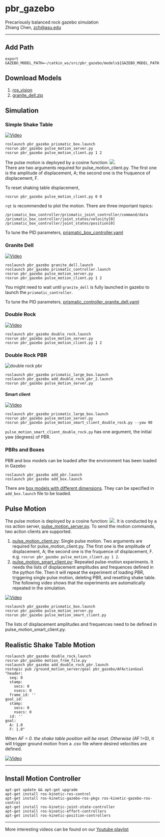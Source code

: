 # pbr_gazebo
Precariously balanced rock gazebo simulation  
Zhiang Chen, zch@asu.edu

---
## Add Path
```
export GAZEBO_MODEL_PATH=~/catkin_ws/src/pbr_gazebo/models${GAZEBO_MODEL_PATH:+:${GAZEBO_MODEL_PATH}}$
```
## Download Models
1. [ros_vision](https://github.com/ZhiangChen/ros_vision)
2. [granite_dell.zip](https://download.openuas.us/granite_dell.zip)

## Simulation
### Simple Shake Table
[![Video](./doc/simple_shaking_table.png)](https://www.youtube.com/watch?v=8tYpVeeXM_s&t=10s)
```
roslaunch pbr_gazebo prismatic_box.launch
rosrun pbr_gazebo pulse_motion_server.py
rosrun pbr_gazebo pulse_motion_client.py 1 2
```
The pulse motion is deployed by a cosine function: <img src="https://render.githubusercontent.com/render/math?math=d = A-Acos(2\pi F t)">.  
There are two arguments required for pulse_motion_client.py. The first one is the amplitude of displacement, A; the second one is the fruquence of displacement, F. 

To reset shaking table displacement,
```
rosrun pbr_gazebo pulse_motion_client.py 0 0
```

`rqt` is recommended to plot the motion. There are three important topics:
```
/prismatic_box_controller/prismatic_joint_controller/command/data
/prismatic_box_controller/joint_states/velocity[0]
/prismatic_box_controller/joint_states/position[0]
```

To tune the PID parameters, [prismatic_box_controller.yaml](https://github.com/DREAMS-lab/pbr_gazebo/blob/master/config/prismatic_box_controller.yaml)


### Granite Dell
[![Video](./doc/granite_dell.png)](https://www.youtube.com/watch?v=9lwKEj10frs)
```
roslaunch pbr_gazebo granite_dell.launch
roslaunch pbr_gazebo prismatic_controller.launch
rosrun pbr_gazebo pulse_motion_server.py
rosrun pbr_gazebo pulse_motion_client.py 1 2
```
You might need to wait until `granite_dell` is fully launched in gazebo to launch the `prismatic_controller`.

To tune the PID parameters, [prismatic_controller_granite_dell.yaml](https://github.com/DREAMS-lab/pbr_gazebo/blob/master/config/prismatic_controller_granite_dell.yaml)

### Double Rock
[![Video](./doc/double_rock.png)](https://www.youtube.com/watch?v=A3oJDmryM5A)

```
roslaunch pbr_gazebo double_rock.launch
rosrun pbr_gazebo pulse_motion_server.py
rosrun pbr_gazebo pulse_motion_client.py 1 2
```

### Double Rock PBR
![double rock pbr](./doc/double_rock_pbr.png)
```buildoutcfg
roslaunch pbr_gazebo prismatic_large_box.launch
roslaunch pbr_gazebo add_double_rock_pbr_2.launch
rosrun pbr_gazebo pulse_motion_server.py
```

#### Smart client
[![Video](./doc/double_rock_pbr_shake_table.png)](https://www.youtube.com/watch?v=hs_v9liaiWg&t=3s)
```buildoutcfg
roslaunch pbr_gazebo prismatic_large_box.launch
rosrun pbr_gazebo pulse_motion_server.py
rosrun pbr_gazebo pulse_motion_smart_client_double_rock.py --yaw 90
```
`pulse_motion_smart_client_double_rock.py` has one argument, the initial yaw (degrees) of PBR. 

### PBRs and Boxes
PBR and box models can be loaded after the environment has been loaded in Gazebo
```
roslaunch pbr_gazebo add_pbr.launch
roslaunch pbr_gazebo add_box.launch
```
There are [box models with different dimensions](https://github.com/DREAMS-lab/pbr_gazebo/tree/master/models/rock_models). They can be specified in `add_box.launch` file to be loaded.

## Pulse Motion
The pulse motion is deployed by a cosine function: <img src="https://render.githubusercontent.com/render/math?math=d = A-Acos(2\pi F t)">. It is conducted by a ros action server, [pulse_motion_server.py](https://github.com/DREAMS-lab/pbr_gazebo/blob/master/src/pulse_motion_server.py). To send the motion commands, two action clients are supported. 
1. [pulse_motion_client.py](https://github.com/DREAMS-lab/pbr_gazebo/blob/master/src/pulse_motion_client.py): Single pulse motion. Two arguments are required for pulse_motion_client.py. The first one is the amplitude of displacement, A; the second one is the fruquence of displacement, F. e.g. `rosrun pbr_gazebo pulse_motion_client.py 1 2`.
2. [pulse_motion_smart_client.py](https://github.com/DREAMS-lab/pbr_gazebo/blob/master/src/pulse_motion_smart_client.py): Repeated pulse-motion experiments. It needs the lists of displacement amplitudes and frequences defined in the python file. Then it will repeat the experiment of loading PBR, triggering single pulse motion, deleting PBR, and resetting shake table. The following video shows that the experiments are automatically repeated in the simulation. 

[![Video](./doc/smart_client.png)](https://www.youtube.com/watch?v=XEWoWZ7U458)

```
roslaunch pbr_gazebo prismatic_box.launch
rosrun pbr_gazebo pulse_motion_server.py
rosrun pbr_gazebo pulse_motion_smart_client.py
```
The lists of displacement amplitudes and frequences need to be defined in pulse_motion_smart_client.py.

## Realistic Shake Table Motion
```buildoutcfg
roslaunch pbr_gazebo double_rock.launch
rosrun pbr_gazebo motion_from_file.py
roslaunch pbr_gazebo add_double_rock_pbr.launch
rostopic pub /ground_motion_server/goal pbr_gazebo/AFActionGoal "header:
  seq: 0
  stamp:
    secs: 0
    nsecs: 0
  frame_id: ''
goal_id:
  stamp:
    secs: 0
    nsecs: 0
  id: ''
goal:
  A: 1.0
  F: 1.0"
```
When A*F = 0. the shake table position will be reset. Otherwise (A*F !=0), it will trigger ground motion from a .csv file where desired velocities are defined. 

[![Video](./doc/realistic_motion.png)](https://www.youtube.com/watch?v=DQMvtCtxVjo)



---
## Install Motion Controller
```
apt-get update && apt-get upgrade
apt-get install ros-kinetic-ros-control
apt-get install ros-kinetic-gazebo-ros-pkgs ros-kinetic-gazebo-ros-control
apt-get install ros-kinetic-joint-state-controller
apt-get install ros-kinetic-effort-controllers
apt-get install ros-kinetic-position-controllers
```
---
More interesting videos can be found on our [Youtube playlist](https://www.youtube.com/playlist?list=PLQFQ6M344AWcVceGyqwvHDmvLtTxphPdQ)
